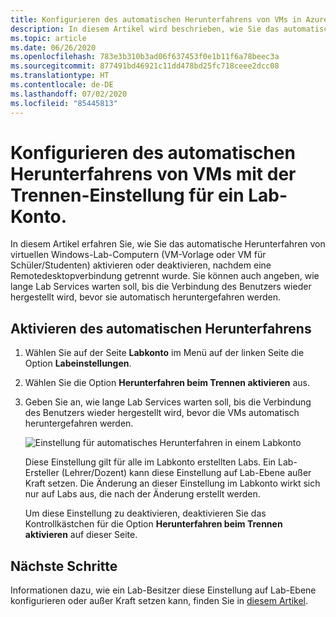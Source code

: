 ```yaml
---
title: Konfigurieren des automatischen Herunterfahrens von VMs in Azure Lab Services
description: In diesem Artikel wird beschrieben, wie Sie das automatische Herunterfahren von VMs im Lab-Konto konfigurieren.
ms.topic: article
ms.date: 06/26/2020
ms.openlocfilehash: 783e3b310b3ad06f637453f0e1b11f6a78beec3a
ms.sourcegitcommit: 877491bd46921c11dd478bd25fc718ceee2dcc08
ms.translationtype: HT
ms.contentlocale: de-DE
ms.lasthandoff: 07/02/2020
ms.locfileid: "85445813"
---
```

# <a name="configure-automatic-shutdown-of-vms-on-disconnect-setting-for-a-lab-account"></a>Konfigurieren des automatischen Herunterfahrens von VMs mit der Trennen-Einstellung für ein Lab-Konto.
In diesem Artikel erfahren Sie, wie Sie das automatische Herunterfahren von virtuellen Windows-Lab-Computern (VM-Vorlage oder VM für Schüler/Studenten) aktivieren oder deaktivieren, nachdem eine Remotedesktopverbindung getrennt wurde. Sie können auch angeben, wie lange Lab Services warten soll, bis die Verbindung des Benutzers wieder hergestellt wird, bevor sie automatisch heruntergefahren werden.

## <a name="enable-automatic-shutdown"></a>Aktivieren des automatischen Herunterfahrens

1. Wählen Sie auf der Seite **Labkonto** im Menü auf der linken Seite die Option **Labeinstellungen**.
2. Wählen Sie die Option **Herunterfahren beim Trennen aktivieren** aus.
3. Geben Sie an, wie lange Lab Services warten soll, bis die Verbindung des Benutzers wieder hergestellt wird, bevor die VMs automatisch heruntergefahren werden.

    ![Einstellung für automatisches Herunterfahren in einem Labkonto](./media/how-to-configure-lab-accounts/automatic-shutdown-vm-disconnect.png)

    Diese Einstellung gilt für alle im Labkonto erstellten Labs. Ein Lab-Ersteller (Lehrer/Dozent) kann diese Einstellung auf Lab-Ebene außer Kraft setzen. Die Änderung an dieser Einstellung im Labkonto wirkt sich nur auf Labs aus, die nach der Änderung erstellt werden.

    Um diese Einstellung zu deaktivieren, deaktivieren Sie das Kontrollkästchen für die Option **Herunterfahren beim Trennen aktivieren** auf dieser Seite. 

## <a name="next-steps"></a>Nächste Schritte
Informationen dazu, wie ein Lab-Besitzer diese Einstellung auf Lab-Ebene konfigurieren oder außer Kraft setzen kann, finden Sie in [diesem Artikel](how-to-enable-shutdown-disconnect.md).

